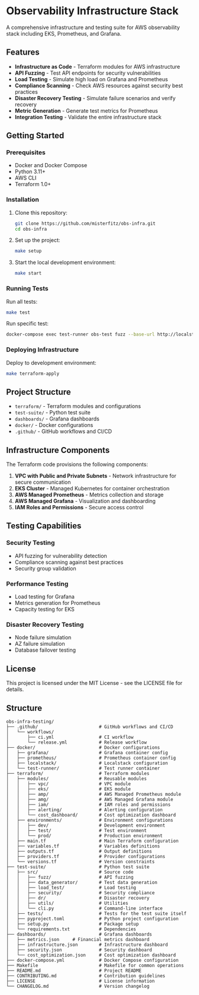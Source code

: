 # Observability Infrastructure Stack

A comprehensive infrastructure and testing suite for AWS observability stack including EKS, Prometheus, and Grafana.

## Features

- **Infrastructure as Code** - Terraform modules for AWS infrastructure
- **API Fuzzing** - Test API endpoints for security vulnerabilities
- **Load Testing** - Simulate high load on Grafana and Prometheus
- **Compliance Scanning** - Check AWS resources against security best practices
- **Disaster Recovery Testing** - Simulate failure scenarios and verify recovery
- **Metric Generation** - Generate test metrics for Prometheus
- **Integration Testing** - Validate the entire infrastructure stack

## Getting Started

### Prerequisites

- Docker and Docker Compose
- Python 3.11+
- AWS CLI
- Terraform 1.0+

### Installation

1. Clone this repository:
   ```bash
   git clone https://github.com/misterfitz/obs-infra.git
   cd obs-infra
   ```

2. Set up the project:
   ```bash
   make setup
   ```

3. Start the local development environment:
   ```bash
   make start
   ```

### Running Tests

Run all tests:
```bash
make test
```

Run specific test:
```bash
docker-compose exec test-runner obs-test fuzz --base-url http://localstack:4566 --endpoints /api/v1/metrics
```

### Deploying Infrastructure

Deploy to development environment:
```bash
make terraform-apply
```

## Project Structure

- `terraform/` - Terraform modules and configurations
- `test-suite/` - Python test suite
- `dashboards/` - Grafana dashboards
- `docker/` - Docker configurations
- `.github/` - GitHub workflows and CI/CD

## Infrastructure Components

The Terraform code provisions the following components:

1. **VPC with Public and Private Subnets** - Network infrastructure for secure communication
2. **EKS Cluster** - Managed Kubernetes for container orchestration
3. **AWS Managed Prometheus** - Metrics collection and storage
4. **AWS Managed Grafana** - Visualization and dashboarding
5. **IAM Roles and Permissions** - Secure access control

## Testing Capabilities

### Security Testing

- API fuzzing for vulnerability detection
- Compliance scanning against best practices
- Security group validation

### Performance Testing

- Load testing for Grafana
- Metrics generation for Prometheus
- Capacity testing for EKS

### Disaster Recovery Testing

- Node failure simulation
- AZ failure simulation
- Database failover testing

## License

This project is licensed under the MIT License - see the LICENSE file for details.

## Structure 

```
obs-infra-testing/
├── .github/                       # GitHub workflows and CI/CD
│   └── workflows/
│       ├── ci.yml                 # CI workflow 
│       └── release.yml            # Release workflow
├── docker/                        # Docker configurations
│   ├── grafana/                   # Grafana container config
│   ├── prometheus/                # Prometheus container config
│   ├── localstack/                # Localstack configuration
│   └── test-runner/               # Test runner container
├── terraform/                     # Terraform modules
│   ├── modules/                   # Reusable modules
│   │   ├── vpc/                   # VPC module
│   │   ├── eks/                   # EKS module
│   │   ├── amp/                   # AWS Managed Prometheus module
│   │   ├── amg/                   # AWS Managed Grafana module
│   │   ├── iam/                   # IAM roles and permissions
│   │   ├── alerting/              # Alerting configuration
│   │   └── cost_dashboard/        # Cost optimization dashboard
│   ├── environments/              # Environment configurations
│   │   ├── dev/                   # Development environment
│   │   ├── test/                  # Test environment
│   │   └── prod/                  # Production environment
│   ├── main.tf                    # Main Terraform configuration
│   ├── variables.tf               # Variables definitions
│   ├── outputs.tf                 # Output definitions
│   ├── providers.tf               # Provider configurations
│   └── versions.tf                # Version constraints
├── test-suite/                    # Python test suite
│   ├── src/                       # Source code
│   │   ├── fuzz/                  # API fuzzing
│   │   ├── data_generator/        # Test data generation
│   │   ├── load_test/             # Load testing
│   │   ├── security/              # Security compliance
│   │   ├── dr/                    # Disaster recovery
│   │   ├── utils/                 # Utilities
│   │   └── cli.py                 # Command-line interface
│   ├── tests/                     # Tests for the test suite itself
│   ├── pyproject.toml             # Python project configuration
│   ├── setup.py                   # Package setup
│   └── requirements.txt           # Dependencies
├── dashboards/                    # Grafana dashboards
│   ├── metrics.json     # Financial metrics dashboard
│   ├── infrastructure.json        # Infrastructure dashboard
│   ├── security.json              # Security dashboard
│   └── cost_optimization.json     # Cost optimization dashboard
├── docker-compose.yml             # Docker Compose configuration
├── Makefile                       # Makefile for common operations
├── README.md                      # Project README
├── CONTRIBUTING.md                # Contribution guidelines
├── LICENSE                        # License information
└── CHANGELOG.md                   # Version changelog
```
